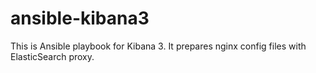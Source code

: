 ansible-kibana3
===============

This is Ansible playbook for Kibana 3.
It prepares nginx config files with ElasticSearch proxy.
